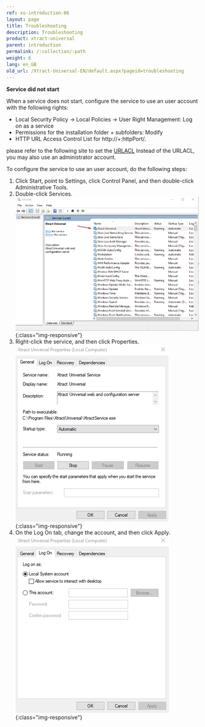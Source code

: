 ```yaml
---
ref: xu-introduction-06
layout: page
title: Troubleshooting
description: Troubleshooting
product: xtract-universal
parent: introduction
permalink: /:collection/:path
weight: 6
lang: en_GB
old_url: /Xtract-Universal-EN/default.aspx?pageid=troubleshooting
---
```


**Service did not start**

When a service does not start, configure the service to use an user account with the following rights: 

- Local Security Policy -> Local Policies -> User Right Management: Log on as a service
- Permissions for the installation folder + subfolders: Modify
- HTTP URL Access Control List for http://+:httpPort/. 

please refer to the following site to set the [URLACL](https://docs.microsoft.com/en-us/windows/desktop/Http/add-urlacl)
Instead of the URLACL, you may also use an administrator account.

To configure the service to use an user account, do the following steps: 

1. Click Start, point to Settings, click Control Panel, and then double-click Administrative Tools.
2. Double-click Services.
![XU-Setup](/img/content/windows_services.png){:class="img-responsive"}
3. Right-click the service, and then click Properties.
![XU-Setup](/img/content/properties_service.png){:class="img-responsive"}
4. On the Log On tab, change the account, and then click Apply.
![XU-Setup](/img/content/log-on-settings-services.png){:class="img-responsive"}